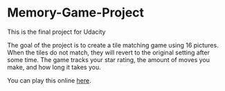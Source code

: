 # Memory-Game-Project
This is the final project for Udacity

The goal of the project is to create a tile matching game using 16 pictures. When the tiles do not match, they will revert to the original setting after some time. The game tracks your star rating, the amount of moves you make, and how long it takes you.

You can play this online [here](https://rawgit.com/maxzakh/Memory-Game-Project/master/index.html).